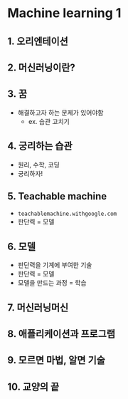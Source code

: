 # Machine learning 1

## 1. 오리엔테이션

## 2. 머신러닝이란?

## 3. 꿈

- 해결하고자 하는 문제가 있어야함
  - ex. 습관 고치기

## 4. 궁리하는 습관

- 원리, 수학, 코딩
- 궁리하자!

## 5. Teachable machine

- `teachablemachine.withgoogle.com`
- 판단력 = 모델

## 6. 모델

- 판단력을 기계에 부여한 기술
- 판단력 = 모델
- 모델을 만드는 과정 = 학습

## 7. 머신러닝머신

## 8. 애플리케이션과 프로그램

## 9. 모르면 마법, 알면 기술

## 10. 교양의 끝



